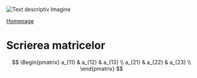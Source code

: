 ![Text descriptiv Imagine](https://metricop.com/cdn/shop/articles/trimble-total-station.jpg?v=1677673954)

<script async src="https://cdn.jsdelivr.net/npm/mathjax@2/MathJax.js?config=TeX-AMS_CHTML"></script>


[Homepage](index.md)

# Scrierea matricelor

$$
\Begin{pmatrix}
a_{11} & a_{12} & a_{13} \\
a_{21} & a_{22} & a_{23} \\
\end{pmatrix}
$$




